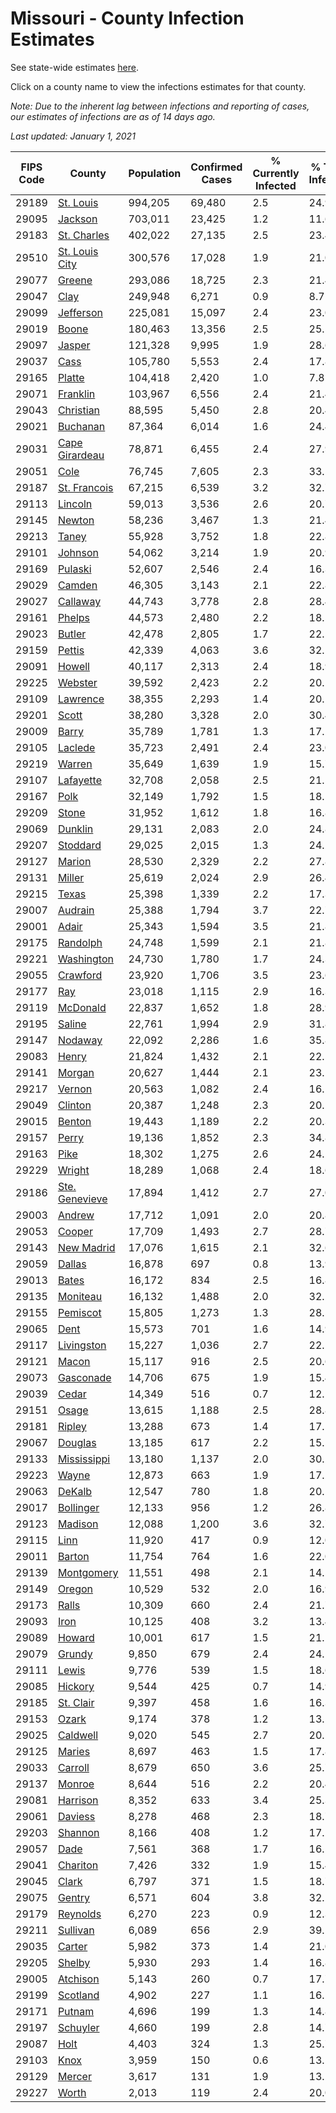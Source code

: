 # Missouri - County Infection Estimates

See state-wide estimates [here](/infections/us-mo).

Click on a county name to view the infections estimates for that county.

*Note: Due to the inherent lag between infections and reporting of cases, our estimates of infections are as of 14 days ago.*

*Last updated: January 1, 2021*

|   FIPS Code |                           County |   Population |   Confirmed Cases |   % Currently Infected |   % Total Infected |
|-------------|----------------------------------|--------------|-------------------|------------------------|--------------------|
|       29189 |           [St. Louis](st.-louis) |      994,205 |            69,480 |                    2.5 |               24.9 |
|       29095 |               [Jackson](jackson) |      703,011 |            23,425 |                    1.2 |               11.6 |
|       29183 |       [St. Charles](st.-charles) |      402,022 |            27,135 |                    2.5 |               23.4 |
|       29510 | [St. Louis City](st.-louis-city) |      300,576 |            17,028 |                    1.9 |               21.0 |
|       29077 |                 [Greene](greene) |      293,086 |            18,725 |                    2.3 |               21.4 |
|       29047 |                     [Clay](clay) |      249,948 |             6,271 |                    0.9 |                8.7 |
|       29099 |           [Jefferson](jefferson) |      225,081 |            15,097 |                    2.4 |               23.0 |
|       29019 |                   [Boone](boone) |      180,463 |            13,356 |                    2.5 |               25.5 |
|       29097 |                 [Jasper](jasper) |      121,328 |             9,995 |                    1.9 |               28.6 |
|       29037 |                     [Cass](cass) |      105,780 |             5,553 |                    2.4 |               17.8 |
|       29165 |                 [Platte](platte) |      104,418 |             2,420 |                    1.0 |                7.8 |
|       29071 |             [Franklin](franklin) |      103,967 |             6,556 |                    2.4 |               21.4 |
|       29043 |           [Christian](christian) |       88,595 |             5,450 |                    2.8 |               20.4 |
|       29021 |             [Buchanan](buchanan) |       87,364 |             6,014 |                    1.6 |               24.4 |
|       29031 | [Cape Girardeau](cape-girardeau) |       78,871 |             6,455 |                    2.4 |               27.9 |
|       29051 |                     [Cole](cole) |       76,745 |             7,605 |                    2.3 |               33.5 |
|       29187 |     [St. Francois](st.-francois) |       67,215 |             6,539 |                    3.2 |               32.7 |
|       29113 |               [Lincoln](lincoln) |       59,013 |             3,536 |                    2.6 |               20.7 |
|       29145 |                 [Newton](newton) |       58,236 |             3,467 |                    1.3 |               21.4 |
|       29213 |                   [Taney](taney) |       55,928 |             3,752 |                    1.8 |               22.8 |
|       29101 |               [Johnson](johnson) |       54,062 |             3,214 |                    1.9 |               20.9 |
|       29169 |               [Pulaski](pulaski) |       52,607 |             2,546 |                    2.4 |               16.3 |
|       29029 |                 [Camden](camden) |       46,305 |             3,143 |                    2.1 |               22.8 |
|       29027 |             [Callaway](callaway) |       44,743 |             3,778 |                    2.8 |               28.4 |
|       29161 |                 [Phelps](phelps) |       44,573 |             2,480 |                    2.2 |               18.5 |
|       29023 |                 [Butler](butler) |       42,478 |             2,805 |                    1.7 |               22.5 |
|       29159 |                 [Pettis](pettis) |       42,339 |             4,063 |                    3.6 |               32.1 |
|       29091 |                 [Howell](howell) |       40,117 |             2,313 |                    2.4 |               18.9 |
|       29225 |               [Webster](webster) |       39,592 |             2,423 |                    2.2 |               20.1 |
|       29109 |             [Lawrence](lawrence) |       38,355 |             2,293 |                    1.4 |               20.1 |
|       29201 |                   [Scott](scott) |       38,280 |             3,328 |                    2.0 |               30.4 |
|       29009 |                   [Barry](barry) |       35,789 |             1,781 |                    1.3 |               17.2 |
|       29105 |               [Laclede](laclede) |       35,723 |             2,491 |                    2.4 |               23.0 |
|       29219 |                 [Warren](warren) |       35,649 |             1,639 |                    1.9 |               15.7 |
|       29107 |           [Lafayette](lafayette) |       32,708 |             2,058 |                    2.5 |               21.5 |
|       29167 |                     [Polk](polk) |       32,149 |             1,792 |                    1.5 |               18.5 |
|       29209 |                   [Stone](stone) |       31,952 |             1,612 |                    1.8 |               16.8 |
|       29069 |               [Dunklin](dunklin) |       29,131 |             2,083 |                    2.0 |               24.8 |
|       29207 |             [Stoddard](stoddard) |       29,025 |             2,015 |                    1.3 |               24.2 |
|       29127 |                 [Marion](marion) |       28,530 |             2,329 |                    2.2 |               27.8 |
|       29131 |                 [Miller](miller) |       25,619 |             2,024 |                    2.9 |               26.4 |
|       29215 |                   [Texas](texas) |       25,398 |             1,339 |                    2.2 |               17.3 |
|       29007 |               [Audrain](audrain) |       25,388 |             1,794 |                    3.7 |               22.7 |
|       29001 |                   [Adair](adair) |       25,343 |             1,594 |                    3.5 |               21.8 |
|       29175 |             [Randolph](randolph) |       24,748 |             1,599 |                    2.1 |               21.8 |
|       29221 |         [Washington](washington) |       24,730 |             1,780 |                    1.7 |               24.3 |
|       29055 |             [Crawford](crawford) |       23,920 |             1,706 |                    3.5 |               23.6 |
|       29177 |                       [Ray](ray) |       23,018 |             1,115 |                    2.9 |               16.3 |
|       29119 |             [McDonald](mcdonald) |       22,837 |             1,652 |                    1.8 |               28.9 |
|       29195 |                 [Saline](saline) |       22,761 |             1,994 |                    2.9 |               31.8 |
|       29147 |               [Nodaway](nodaway) |       22,092 |             2,286 |                    1.6 |               35.8 |
|       29083 |                   [Henry](henry) |       21,824 |             1,432 |                    2.1 |               22.5 |
|       29141 |                 [Morgan](morgan) |       20,627 |             1,444 |                    2.1 |               23.1 |
|       29217 |                 [Vernon](vernon) |       20,563 |             1,082 |                    2.4 |               16.1 |
|       29049 |               [Clinton](clinton) |       20,387 |             1,248 |                    2.3 |               20.5 |
|       29015 |                 [Benton](benton) |       19,443 |             1,189 |                    2.2 |               20.3 |
|       29157 |                   [Perry](perry) |       19,136 |             1,852 |                    2.3 |               34.8 |
|       29163 |                     [Pike](pike) |       18,302 |             1,275 |                    2.6 |               24.2 |
|       29229 |                 [Wright](wright) |       18,289 |             1,068 |                    2.4 |               18.6 |
|       29186 | [Ste. Genevieve](ste.-genevieve) |       17,894 |             1,412 |                    2.7 |               27.0 |
|       29003 |                 [Andrew](andrew) |       17,712 |             1,091 |                    2.0 |               20.8 |
|       29053 |                 [Cooper](cooper) |       17,709 |             1,493 |                    2.7 |               28.7 |
|       29143 |         [New Madrid](new-madrid) |       17,076 |             1,615 |                    2.1 |               32.6 |
|       29059 |                 [Dallas](dallas) |       16,878 |               697 |                    0.8 |               13.9 |
|       29013 |                   [Bates](bates) |       16,172 |               834 |                    2.5 |               16.8 |
|       29135 |             [Moniteau](moniteau) |       16,132 |             1,488 |                    2.0 |               32.2 |
|       29155 |             [Pemiscot](pemiscot) |       15,805 |             1,273 |                    1.3 |               28.5 |
|       29065 |                     [Dent](dent) |       15,573 |               701 |                    1.6 |               14.9 |
|       29117 |         [Livingston](livingston) |       15,227 |             1,036 |                    2.7 |               22.5 |
|       29121 |                   [Macon](macon) |       15,117 |               916 |                    2.5 |               20.6 |
|       29073 |           [Gasconade](gasconade) |       14,706 |               675 |                    1.9 |               15.4 |
|       29039 |                   [Cedar](cedar) |       14,349 |               516 |                    0.7 |               12.1 |
|       29151 |                   [Osage](osage) |       13,615 |             1,188 |                    2.5 |               28.8 |
|       29181 |                 [Ripley](ripley) |       13,288 |               673 |                    1.4 |               17.5 |
|       29067 |               [Douglas](douglas) |       13,185 |               617 |                    2.2 |               15.5 |
|       29133 |       [Mississippi](mississippi) |       13,180 |             1,137 |                    2.0 |               30.2 |
|       29223 |                   [Wayne](wayne) |       12,873 |               663 |                    1.9 |               17.2 |
|       29063 |                 [DeKalb](dekalb) |       12,547 |               780 |                    1.8 |               20.5 |
|       29017 |           [Bollinger](bollinger) |       12,133 |               956 |                    1.2 |               26.8 |
|       29123 |               [Madison](madison) |       12,088 |             1,200 |                    3.6 |               32.7 |
|       29115 |                     [Linn](linn) |       11,920 |               417 |                    0.9 |               12.0 |
|       29011 |                 [Barton](barton) |       11,754 |               764 |                    1.6 |               22.0 |
|       29139 |         [Montgomery](montgomery) |       11,551 |               498 |                    2.1 |               14.5 |
|       29149 |                 [Oregon](oregon) |       10,529 |               532 |                    2.0 |               16.9 |
|       29173 |                   [Ralls](ralls) |       10,309 |               660 |                    2.4 |               21.7 |
|       29093 |                     [Iron](iron) |       10,125 |               408 |                    3.2 |               13.4 |
|       29089 |                 [Howard](howard) |       10,001 |               617 |                    1.5 |               21.1 |
|       29079 |                 [Grundy](grundy) |        9,850 |               679 |                    2.4 |               24.1 |
|       29111 |                   [Lewis](lewis) |        9,776 |               539 |                    1.5 |               18.6 |
|       29085 |               [Hickory](hickory) |        9,544 |               425 |                    0.7 |               14.9 |
|       29185 |           [St. Clair](st.-clair) |        9,397 |               458 |                    1.6 |               16.3 |
|       29153 |                   [Ozark](ozark) |        9,174 |               378 |                    1.2 |               13.5 |
|       29025 |             [Caldwell](caldwell) |        9,020 |               545 |                    2.7 |               20.5 |
|       29125 |                 [Maries](maries) |        8,697 |               463 |                    1.5 |               17.8 |
|       29033 |               [Carroll](carroll) |        8,679 |               650 |                    3.6 |               25.7 |
|       29137 |                 [Monroe](monroe) |        8,644 |               516 |                    2.2 |               20.4 |
|       29081 |             [Harrison](harrison) |        8,352 |               633 |                    3.4 |               25.3 |
|       29061 |               [Daviess](daviess) |        8,278 |               468 |                    2.3 |               18.7 |
|       29203 |               [Shannon](shannon) |        8,166 |               408 |                    1.2 |               17.2 |
|       29057 |                     [Dade](dade) |        7,561 |               368 |                    1.7 |               16.5 |
|       29041 |             [Chariton](chariton) |        7,426 |               332 |                    1.9 |               15.4 |
|       29045 |                   [Clark](clark) |        6,797 |               371 |                    1.5 |               18.7 |
|       29075 |                 [Gentry](gentry) |        6,571 |               604 |                    3.8 |               32.2 |
|       29179 |             [Reynolds](reynolds) |        6,270 |               223 |                    0.9 |               12.3 |
|       29211 |             [Sullivan](sullivan) |        6,089 |               656 |                    2.9 |               39.5 |
|       29035 |                 [Carter](carter) |        5,982 |               373 |                    1.4 |               21.0 |
|       29205 |                 [Shelby](shelby) |        5,930 |               293 |                    1.4 |               16.8 |
|       29005 |             [Atchison](atchison) |        5,143 |               260 |                    0.7 |               17.7 |
|       29199 |             [Scotland](scotland) |        4,902 |               227 |                    1.1 |               16.5 |
|       29171 |                 [Putnam](putnam) |        4,696 |               199 |                    1.3 |               14.8 |
|       29197 |             [Schuyler](schuyler) |        4,660 |               199 |                    2.8 |               14.7 |
|       29087 |                     [Holt](holt) |        4,403 |               324 |                    1.3 |               25.7 |
|       29103 |                     [Knox](knox) |        3,959 |               150 |                    0.6 |               13.5 |
|       29129 |                 [Mercer](mercer) |        3,617 |               131 |                    1.9 |               13.2 |
|       29227 |                   [Worth](worth) |        2,013 |               119 |                    2.4 |               20.0 |